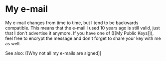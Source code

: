# My e-mail

My e-mail changes from time to time, but I tend to be backwards compatible. This means that the e-mail I used 10 years ago is still valid, just that I don't advertise it anymore. If you have one of ([[My Public Keys]]), feel free to encrypt the message and don't forget to share your key with me as well. 


See also: [[Why not all my e-mails are signed]]
